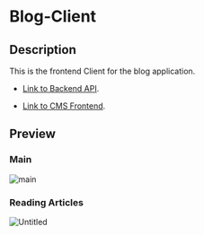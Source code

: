 # Blog-Client

## Description

This is the frontend Client for the blog application.

- [Link to Backend API](https://github.com/samizak/Blog-API).

- [Link to CMS Frontend](https://github.com/samizak/Blog-CMS).

## Preview

### Main
![main](https://github.com/samizak/Blog-Client/assets/30938455/35df04a1-cf42-4399-ae92-d2d24590c1f8)

### Reading Articles
![Untitled](https://github.com/samizak/Blog-Client/assets/30938455/d3b0df54-bdbb-426b-af30-6748ce453605)
